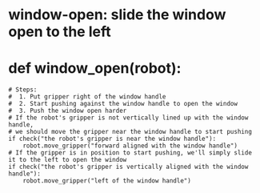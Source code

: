 # window-open: slide the window open to the left
# def window_open(robot):
    # Steps:
    #  1. Put gripper right of the window handle
    #  2. Start pushing against the window handle to open the window
    #  3. Push the window open harder
    # If the robot's gripper is not vertically lined up with the window handle,
    # we should move the gripper near the window handle to start pushing
    if check("the robot's gripper is near the window handle"):
        robot.move_gripper("forward aligned with the window handle")
    # If the gripper is in position to start pushing, we'll simply slide it to the left to open the window
    if check("the robot's gripper is vertically aligned with the window handle"):
        robot.move_gripper("left of the window handle")